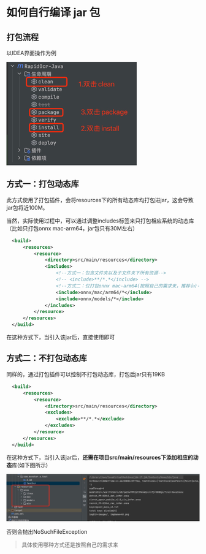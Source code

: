 # 如何自行编译 jar 包

## 打包流程

以IDEA界面操作为例

![](./img/package.png)



## 方式一：打包动态库

此方式使用了打包插件，会将resources下的所有动态库均打包进jar，这会导致jar包将近100M。

当然，实际使用过程中，可以通过调整includes标签来只打包相应系统的动态库（比如只打包onnx mac-arm64，jar包只有30M左右）

```xml
  <build>
      <resources>
          <resource>
              <directory>src/main/resources</directory>
              <includes>
                  <!--方式一：包含文件夹以及子文件夹下所有资源-->
                  <!-- <include>**/*.*</include> -->
                  <!--方式二：仅打包onnx mac-arm64(按照自己的需求来，推荐👍)-->
                  <include>onnx/mac/arm64/*</include>
                  <include>onnx/models/*</include>
              </includes>
          </resource>
      </resources>
  </build>
```

在这种方式下，当引入该jar后，直接使用即可

## 方式二：不打包动态库

同样的，通过打包插件可以控制不打包动态库，打包后jar只有19KB

```xml
  <build>
      <resources>
          <resource>
              <directory>src/main/resources</directory>
              <excludes>
                  <exclude>**/*.*</exclude>
              </excludes>
          </resource>
      </resources>
  </build>
```

在这种方式下，当引入该jar后，**还需在项目src/main/resources下添加相应的动态**库(如下图所示)

![](./img/package-no-example.png)

否则会抛出NoSuchFileException



> 具体使用哪种方式还是按照自己的需求来

